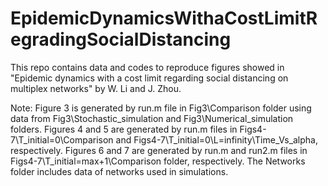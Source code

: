 # EpidemicDynamicsWithaCostLimitRegradingSocialDistancing

This repo contains data and codes to reproduce figures showed in "Epidemic dynamics with a cost limit regarding social distancing on multiplex networks" by W. Li and J. Zhou.

Note: Figure 3 is generated by run.m file in Fig3\Comparison folder using data from Fig3\Stochastic_simulation and Fig3\Numerical_simulation folders. Figures 4 and 5 are generated by run.m files in Figs4-7\T_initial=0\Comparison and Figs4-7\T_initial=0\L=infinity\Time_Vs_alpha, respectively. Figures 6 and 7 are generated by run.m and run2.m files in Figs4-7\T_initial=max+1\Comparison folder, respectively. The Networks folder includes data of networks used in simulations.
